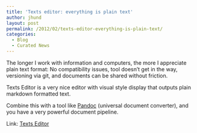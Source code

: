 ```yaml
---
title: 'Texts editor: everything is plain text'
author: jhund
layout: post
permalink: /2012/02/texts-editor-everything-is-plain-text/
categories:
  - Blog
  - Curated News
---
```

The longer I work with information and computers, the more I appreciate plain text format: No compatibility issues, tool doesn&#8217;t get in the way, versioning via git, and documents can be shared without friction.

Texts Editor is a very nice editor with visual style display that outputs plain markdown formatted text.

Combine this with a tool like [Pandoc][1] (universal document converter), and you have a very powerful document pipeline.

Link: [Texts Editor][2]

 [1]: http://johnmacfarlane.net/pandoc/
 [2]: http://bit.ly/yi9kAR